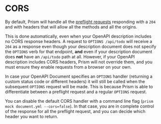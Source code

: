 # CORS

By default, Prism will handle all the [preflight requests](https://developer.mozilla.org/en-US/docs/Glossary/Preflight_request) responding with a `204` and with headers that will allow all the methods and all the origins.

This is done automatically, even when your OpenAPI description includes no CORS response headers. A request to `OPTIONS /api/todo` will receive a `204` as a response even though your description document does not specify the `OPTIONS` verb for that endpoint, **and** even if your description document does **not** have an `/api/todo` path at all.  However, if your OpenAPI description includes CORS headers, Prism will not override them, and you must ensure they enable requests from a browser on your own.

In case your OpenAPI Document specifies an `OPTIONS` handler (returning a custom status code or different headers) it will still be called when the subsequent `OPTIONS` request will be made. This is because Prism is able to differentiate between a preflight request and a regular `OPTIONS` request.

You can disable the default CORS handler with a command line flag (`prism mock document.yml --cors=false`). In that case, you are in complete control of the response for all the preflight request, and you can decide which header you want to return.
